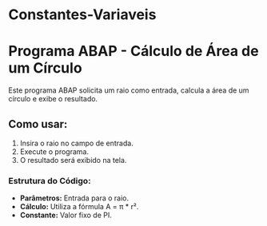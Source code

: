 # Constantes-Variaveis

# Programa ABAP - Cálculo de Área de um Círculo

Este programa ABAP solicita um raio como entrada, calcula a área de um círculo e exibe o resultado.

## Como usar:
1. Insira o raio no campo de entrada.
2. Execute o programa.
3. O resultado será exibido na tela.

### Estrutura do Código:
- **Parâmetros:** Entrada para o raio.
- **Cálculo:** Utiliza a fórmula A = π * r².
- **Constante:** Valor fixo de PI.
